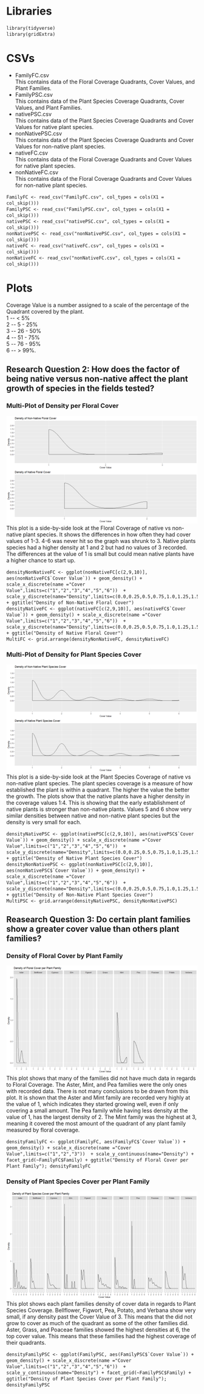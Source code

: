 # Libraries
```
library(tidyverse)
library(gridExtra)
```
# CSVs
* FamilyFC.csv  
This contains data of the Floral Coverage Quadrants, Cover Values, and Plant Families.  
* FamilyPSC.csv  
This contains data of the Plant Species Coverage Quadrants, Cover Values, and Plant Families.  
* nativePSC.csv  
This contains data of the Plant Species Coverage Quadrants and Cover Values for native plant species.  
* nonNativePSC.csv  
This contains data of the Plant Species Coverage Quadrants and Cover Values for non-native plant species.  
* nativeFC.csv  
This contains data of the Floral Coverage Quadrants and Cover Values for native plant species.  
* nonNativeFC.csv  
This contains data of the Floral Coverage Quadrants and Cover Values for non-native plant species.
```
FamilyFC <- read_csv("FamilyFC.csv", col_types = cols(X1 = col_skip()))
FamilyPSC <- read_csv("FamilyPSC.csv", col_types = cols(X1 = col_skip()))
nativePSC <- read_csv("nativePSC.csv", col_types = cols(X1 = col_skip()))
nonNativePSC <- read_csv("nonNativePSC.csv", col_types = cols(X1 = col_skip()))
nativeFC <- read_csv("nativeFC.csv", col_types = cols(X1 = col_skip()))
nonNativeFC <- read_csv("nonNativeFC.csv", col_types = cols(X1 = col_skip()))
```
# Plots
Coverage Value is a number assigned to a scale of the percentage of the Quadrant covered by the plant.  
1 -- < 5%   
2 -- 5 - 25%   
3 -- 26 - 50%  
4 -- 51 - 75%  
5 -- 76 - 95%  
6 -- > 99%.  

## Research Question 2: How does the factor of being native versus non-native affect the plant growth of species in the fields tested?
### Multi-Plot of Density per Floral Cover
![](MultiFC.png)
This plot is a side-by-side look at the Floral Coverage of native vs non-native plant species. It shows the differences in how often they had cover values of 1-3. 4-6 was never hit so the graph was shrunk to 3. Native plants species had a higher density at 1 and 2 but had no values of 3 recorded. The differences at the value of 1 is small but could mean native plants have a higher chance to start up.
```
densityNonNativeFC <- ggplot(nonNativeFC[c(2,9,10)], aes(nonNativeFC$`Cover Value`)) + geom_density() + scale_x_discrete(name ="Cover Value",limits=c("1","2","3","4","5","6"))  + scale_y_discrete(name="Density",limits=c(0.0,0.25,0.5,0.75,1.0,1.25,1.5,1.75,2.0)) + ggtitle("Density of Non-Native Floral Cover")
densityNativeFC <- ggplot(nativeFC[c(2,9,10)], aes(nativeFC$`Cover Value`)) + geom_density() + scale_x_discrete(name ="Cover Value",limits=c("1","2","3","4","5","6"))  + scale_y_discrete(name="Density",limits=c(0.0,0.25,0.5,0.75,1.0,1.25,1.5,1.75,2.0)) + ggtitle("Density of Native Floral Cover")
MultiFC <- grid.arrange(densityNonNativeFC, densityNativeFC)
```
### Multi-Plot of Density for Plant Species Cover
![](MultiPSC.png)
This plot is a side-by-side look at the Plant Species Coverage of native vs non-native plant species. The plant species coverage is a measure of how established the plant is within a quadrant. The higher the value the better the growth. The plots show that the native plants have a higher density in the coverage values 1:4. This is showing that the early establishment of native plants is stronger than non-native plants. Values 5 and 6 show very similar densities between native and non-native plant species but the density is very small for each.
```
densityNativePSC <- ggplot(nativePSC[c(2,9,10)], aes(nativePSC$`Cover Value`)) + geom_density() + scale_x_discrete(name ="Cover Value",limits=c("1","2","3","4","5","6"))  + scale_y_discrete(name="Density",limits=c(0.0,0.25,0.5,0.75,1.0,1.25,1.5)) + ggtitle("Density of Native Plant Species Cover")
densityNonNativePSC <- ggplot(nonNativePSC[c(2,9,10)], aes(nonNativePSC$`Cover Value`)) + geom_density() + scale_x_discrete(name ="Cover Value",limits=c("1","2","3","4","5","6"))  + scale_y_discrete(name="Density",limits=c(0.0,0.25,0.5,0.75,1.0,1.25,1.5)) + ggtitle("Density of Non-Native Plant Species Cover")
MultiPSC <- grid.arrange(densityNativePSC, densityNonNativePSC)
```

## Reasearch Question 3: Do certain plant families show a greater cover value than others plant families?
### Density of Floral Cover by Plant Family
![](densityFamilyFC.png)
This plot shows that many of the families did not have much data in regards to Floral Coverage. The Aster, Mint, and Pea families were the only ones with recorded data. There is not many conclusions to be drawn from this plot. It is shown that the Aster and Mint family are recorded very highly at the value of 1, which indicates they started growing well, even if only covering a small amount. The Pea family while having less density at the value of 1, has the largest density of 2. The Mint family was the highest at 3, meaning it covered the most amount of the quadrant of any plant family measured by floral coverage.
```
densityFamilyFC <- ggplot(FamilyFC, aes(FamilyFC$`Cover Value`)) + geom_density() + scale_x_discrete(name ="Cover Value",limits=c("1","2","3"))  + scale_y_continuous(name="Density") + facet_grid(~FamilyFC$Family) + ggtitle("Density of Floral Cover per Plant Family"); densityFamilyFC
```
### Density of Plant Species Cover per Plant Family
![](densityFamilyPSC.png)
This plot shows each plant families density of cover data in regards to Plant Species Coverage. Bellflower, Figwort, Pea, Potato, and Verbana show very small, if any density past the Cover Value of 3. This means that the did not grow to cover as much of the quadrant as some of the other families did. Aster, Grass, and Poaceae families showed the highest densities at 6, the top cover value. This means that these families had the highest coverage of their quadrants.
```
densityFamilyPSC <- ggplot(FamilyPSC, aes(FamilyPSC$`Cover Value`)) + geom_density() + scale_x_discrete(name ="Cover Value",limits=c("1","2","3","4","5","6"))  + scale_y_continuous(name="Density") + facet_grid(~FamilyPSC$Family) + ggtitle("Density of Plant Species Cover per Plant Family"); densityFamilyPSC
```
